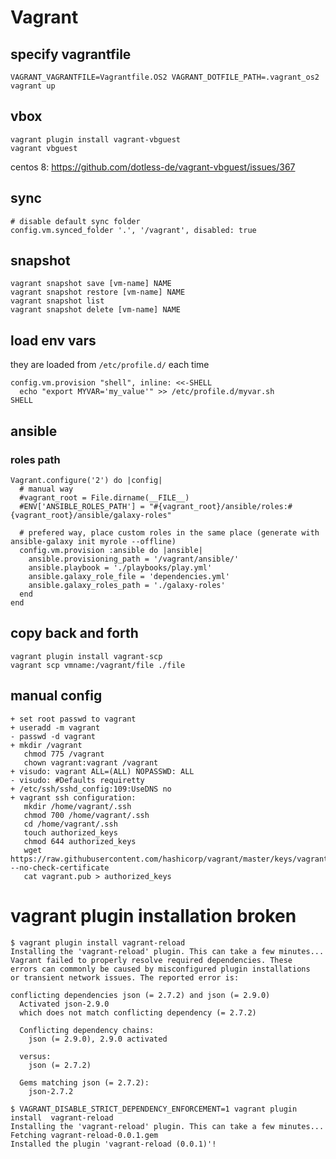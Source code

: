 # Vagrant

## specify vagrantfile

    VAGRANT_VAGRANTFILE=Vagrantfile.OS2 VAGRANT_DOTFILE_PATH=.vagrant_os2 vagrant up

## vbox

    vagrant plugin install vagrant-vbguest
    vagrant vbguest

centos 8: https://github.com/dotless-de/vagrant-vbguest/issues/367

## sync

    # disable default sync folder
    config.vm.synced_folder '.', '/vagrant', disabled: true

## snapshot

    vagrant snapshot save [vm-name] NAME
    vagrant snapshot restore [vm-name] NAME
    vagrant snapshot list
    vagrant snapshot delete [vm-name] NAME

## load env vars

they are loaded from ```/etc/profile.d/``` each time

    config.vm.provision "shell", inline: <<-SHELL
      echo "export MYVAR='my_value'" >> /etc/profile.d/myvar.sh
    SHELL

## ansible

### roles path

    Vagrant.configure('2') do |config|
      # manual way
      #vagrant_root = File.dirname(__FILE__)
      #ENV['ANSIBLE_ROLES_PATH'] = "#{vagrant_root}/ansible/roles:#{vagrant_root}/ansible/galaxy-roles"

      # prefered way, place custom roles in the same place (generate with ansible-galaxy init myrole --offline)
      config.vm.provision :ansible do |ansible|
        ansible.provisioning_path = '/vagrant/ansible/'
        ansible.playbook = './playbooks/play.yml'
        ansible.galaxy_role_file = 'dependencies.yml'
        ansible.galaxy_roles_path = './galaxy-roles'
      end
    end

## copy back and forth

    vagrant plugin install vagrant-scp
    vagrant scp vmname:/vagrant/file ./file

## manual config

    + set root passwd to vagrant
    + useradd -m vagrant
    - passwd -d vagrant
    + mkdir /vagrant
       chmod 775 /vagrant
       chown vagrant:vagrant /vagrant
    + visudo: vagrant ALL=(ALL) NOPASSWD: ALL
    - visudo: #Defaults requiretty
    + /etc/ssh/sshd_config:109:UseDNS no
    + vagrant ssh configuration:
       mkdir /home/vagrant/.ssh
       chmod 700 /home/vagrant/.ssh
       cd /home/vagrant/.ssh
       touch authorized_keys
       chmod 644 authorized_keys
       wget https://raw.githubusercontent.com/hashicorp/vagrant/master/keys/vagrant.pub --no-check-certificate
       cat vagrant.pub > authorized_keys

# vagrant plugin installation broken
```
$ vagrant plugin install vagrant-reload
Installing the 'vagrant-reload' plugin. This can take a few minutes...
Vagrant failed to properly resolve required dependencies. These
errors can commonly be caused by misconfigured plugin installations
or transient network issues. The reported error is:

conflicting dependencies json (= 2.7.2) and json (= 2.9.0)
  Activated json-2.9.0
  which does not match conflicting dependency (= 2.7.2)

  Conflicting dependency chains:
    json (= 2.9.0), 2.9.0 activated

  versus:
    json (= 2.7.2)

  Gems matching json (= 2.7.2):
    json-2.7.2

$ VAGRANT_DISABLE_STRICT_DEPENDENCY_ENFORCEMENT=1 vagrant plugin install  vagrant-reload
Installing the 'vagrant-reload' plugin. This can take a few minutes...
Fetching vagrant-reload-0.0.1.gem
Installed the plugin 'vagrant-reload (0.0.1)'!
```
